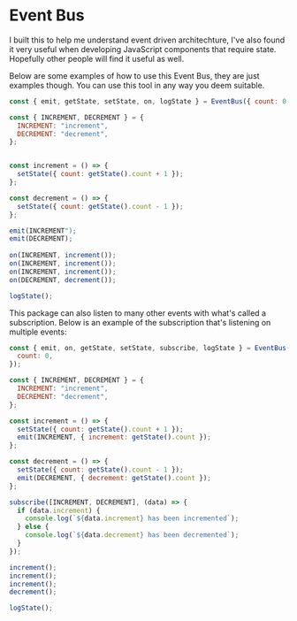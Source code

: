 # Event Bus 

I built this to help me understand event driven architechture, I've also found it very useful when developing JavaScript components that require state. Hopefully other people will find it useful as well. 

Below are some examples of how to use this Event Bus, they are just examples though. You can use this tool in any way you deem suitable. 

```js
const { emit, getState, setState, on, logState } = EventBus({ count: 0 });

const { INCREMENT, DECREMENT } = {
  INCREMENT: "increment",
  DECREMENT: "decrement",
};


const increment = () => {
  setState({ count: getState().count + 1 });
};

const decrement = () => {
  setState({ count: getState().count - 1 });
};

emit(INCREMENT");
emit(DECREMENT);
 
on(INCREMENT, increment());
on(INCREMENT, increment());
on(INCREMENT, increment());
on(DECREMENT, decrement());

logState();
```
This package can also listen to many other events with what's called a subscription. Below is an example of the subscription that's listening on multiple events:

```js
const { emit, on, getState, setState, subscribe, logState } = EventBus({
  count: 0,
});

const { INCREMENT, DECREMENT } = {
  INCREMENT: "increment",
  DECREMENT: "decrement",
};

const increment = () => {
  setState({ count: getState().count + 1 });
  emit(INCREMENT, { increment: getState().count });
};

const decrement = () => {
  setState({ count: getState().count - 1 });
  emit(DECREMENT, { decrement: getState().count });
};

subscribe([INCREMENT, DECREMENT], (data) => {
  if (data.increment) {
    console.log(`${data.increment} has been incremented`);
  } else {
    console.log(`${data.decrement} has been decremented`);
  }
});

increment();
increment();
increment();
decrement();

logState();
```
